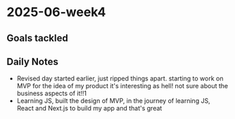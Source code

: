 # 2025-06-week4

## Goals tackled

## Daily Notes
- Revised day started earlier, just ripped things apart. starting to work on MVP for the idea of my product it's interesting as hell! not sure about the business aspects of it!!1
- Learning JS, built the design of MVP, in the journey of learning JS, React and Next.js to build my app and that's great

